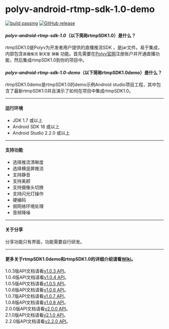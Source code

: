 
polyv-android-rtmp-sdk-1.0-demo
===
[![build passing](https://img.shields.io/badge/build-passing-brightgreen.svg)](#)
[![GitHub release](https://img.shields.io/badge/release-v2.0.0-blue.svg)](https://github.com/easefun/polyv-android-rtmp-sdk-1.0-demo/releases/tag/v2.0.0)
#### _polyv-android-rtmp-sdk-1.0_（以下简称**rtmpSDK1.0**）是什么？
rtmpSDK1.0是Polyv为开发者用户提供的直播推流SDK ，是jar文件。易于集成，内部包含`直播推流` `聊天室` `弹幕` 功能。首先需要在[Polyv官网](http://www.polyv.net)注册账户并开通直播功能，然后集成rtmpSDK1.0到你的项目中。
#### _polyv-android-rtmp-sdk-1.0-demo_（以下简称**rtmpSDK1.0demo**）是什么？
rtmpSDK1.0demo是rtmpSDK1.0的demo示例Android studio项目工程，其中包含了最新rtmpSDK1.0并且演示了如何在项目中集成rtmpSDK1.0。
***
####  运行环境
* JDK 1.7 或以上
* Android SDK 18 或以上
* Android Studio 2.2.0 或以上
***
#### 支持功能
* 选择推流清晰度
* 选择横竖屏推流
* 支持静音
* 支持美颜
* 支持摄像头切换
* 支持闪光灯操作
* 硬编码
* 弱网络环境处理
* 音频降噪
***
#### 关于分享
分享功能只有界面，功能需要自行研发。
***
#### 更多关于rtmpSDK1.0demo和rtmpSDK1.0的详细介绍请看[Wiki](https://github.com/easefun/polyv-android-rtmp-sdk-1.0-demo/wiki)。
1.0.3版API文档请看[v1.0.3 API](http://repo.polyv.net/android/rtmp/sdk/1.0.3/api/index.html)。<br/>
1.0.4版API文档请看[v1.0.4 API](http://repo.polyv.net/android/rtmp/sdk/1.0.4/api/index.html)。<br/>
1.0.5版API文档请看[v1.0.5 API](http://repo.polyv.net/android/rtmp/sdk/1.0.5/api/index.html)。<br/>
1.0.6版API文档请看[v1.0.6 API](http://repo.polyv.net/android/rtmp/sdk/1.0.6/api/index.html)。<br/>
1.0.7版API文档请看[v1.0.7 API](http://repo.polyv.net/android/rtmp/sdk/1.0.7/api/index.html)。<br/>
1.0.8版API文档请看[v1.0.8 API](http://repo.polyv.net/android/rtmp/sdk/1.0.8/api/index.html)。<br/>
2.0.0版API文档请看[v2.0.0 API](http://repo.polyv.net/android/rtmp/sdk/2.0.0/api/index.html)。<br/>
2.1.0版API文档请看[v2.1.0 API](http://repo.polyv.net/android/rtmp/sdk/2.1.0/api/index.html)。<br/>
2.2.0版API文档请看[v2.2.0 API](http://repo.polyv.net/android/rtmp/sdk/2.2.0/api/index.html)。
